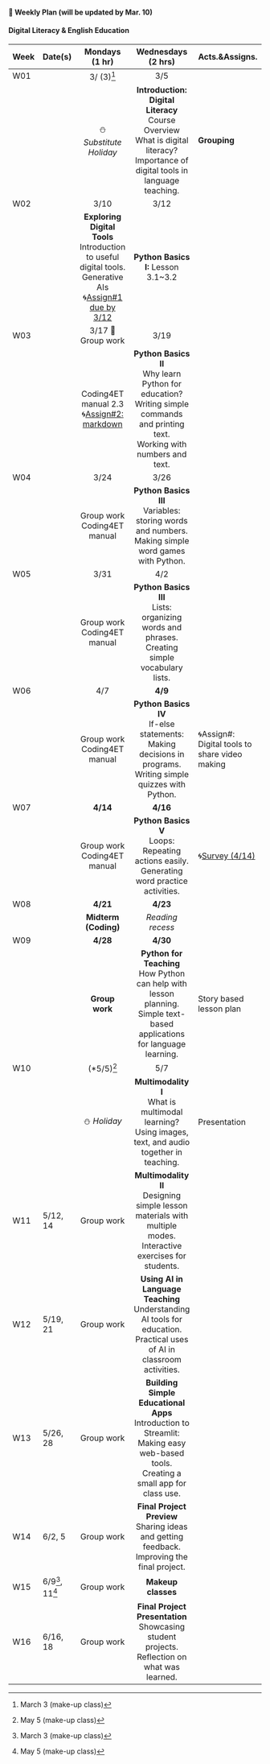 #### 🌱 **Weekly Plan (will be updated by Mar. 10)**

#### Digital Literacy & English Education

| Week | Date(s) | Mondays (1 hr) | Wednesdays (2 hrs) | Acts.&Assigns. |
|------|------|:----------:|:--------:|-------|
|W01||3/ (3)[^1]|3/5||
|      |      |⛄ _Substitute Holiday_| **Introduction: Digital Literacy** <br> Course Overview <br> What is digital literacy? <br> Importance of digital tools in language teaching.  | **Grouping** |
|W02||3/10|3/12||
|   || **Exploring Digital Tools** <br> Introduction to useful digital tools. Generative AIs <br>🌀[Assign#1 due by 3/12](https://github.com/MK316/Coding4ET/blob/main/Lessons/Ex2.md) |**Python Basics I:** Lesson 3.1~3.2   |       |
| W03||3/17 🐳 Group work|3/19||
|     ||  Coding4ET manual 2.3 <br>🌀[Assign#2: markdown](https://github.com/MK316/Coding4ET/blob/main/Lessons/Lesson02-3.md) | **Python Basics II** <br> Why learn Python for education? <br> Writing simple commands and printing text. <br> Working with numbers and text. |       |
|W04||3/24|3/26||
|      || Group work <br>Coding4ET manual | **Python Basics III** <br> Variables: storing words and numbers. <br> Making simple word games with Python. |       |
|W05||3/31|4/2||
|      || Group work <br>Coding4ET manual | **Python Basics III** <br> Lists: organizing words and phrases. <br> Creating simple vocabulary lists. |       |
|W06||4/7|**4/9**||
|      | | Group work <br>Coding4ET manual | **Python Basics IV** <br> If-else statements: Making decisions in programs. <br> Writing simple quizzes with Python. |🌀Assign#: Digital tools to share video making|
|W07||**4/14**|**4/16**||
|      | | Group work <br>Coding4ET manual | **Python Basics V** <br> Loops: Repeating actions easily. <br> Generating word practice activities. |  🌀[Survey (4/14)](https://forms.gle/RAcEev4ZoqkcPQK86)      |
| W08||**4/21**|**4/23**||
|     | | **Midterm (Coding)** | _Reading recess_  |       |
|W09||**4/28**|**4/30**||
|      || **Group work**  | **Python for Teaching** <br> How Python can help with lesson planning. <br> Simple text-based applications for language learning.| Story based lesson plan|
|W10||(*5/5)[^2]|5/7||
|      || ⛄ _Holiday_  | **Multimodality I** <br> What is multimodal learning? <br> Using images, text, and audio together in teaching. |Presentation |
|  W11    |5/12, 14|  Group work  | **Multimodality II** <br> Designing simple lesson materials with multiple modes. <br> Interactive exercises for students. |       |
|  W12    |5/19, 21|  Group work  | **Using AI in Language Teaching** <br> Understanding AI tools for education. <br> Practical uses of AI in classroom activities. |       |
|  W13    |5/26, 28|  Group work | **Building Simple Educational Apps** <br> Introduction to Streamlit: Making easy web-based tools. <br> Creating a small app for class use. |       |
|  W14    |6/2, 5|  Group work |**Final Project Preview** <br> Sharing ideas and getting feedback. <br> Improving the final project.|       |
|  W15    |6/9[^1], 11[^2]|   Group work |**Makeup classes** |  |
|  W16    |6/16, 18| Group work | **Final Project Presentation** <br> Showcasing student projects. <br> Reflection on what was learned. |       |

[^1]: March 3 (make-up class)
[^2]: May 5 (make-up class)
